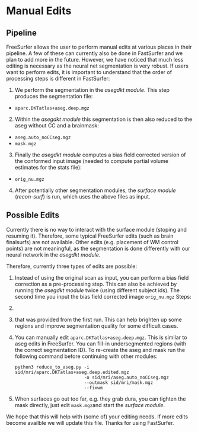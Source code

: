 
# Manual Edits

## Pipeline

FreeSurfer allows the user to perform manual edits at various places in their pipeline.
A few of these can currently also be done in FastSurfer and we plan to add more in the future. 
However, we have noticed that much less editing is necessary as the neural net segmentation is
very robust. If users want to perform edits, it is important to understand that the order of
processing steps is different in FastSurfer:

1. We perform the segmentation in the *asegdkt module*. This step produces the segmentation file:
 - ```aparc.DKTatlas+aseg.deep.mgz```
2. Within the *asegdkt module* this segmentation is then also reduced to the aseg without CC and a brainmask:
 - ```aseg.auto_noCCseg.mgz```
 - ```mask.mgz```
3. Finally the *asegdkt module* computes a bias field corrected version of the conformed input image (needed to compute partial volume estimates for the stats file):
 - ```orig_nu.mgz```
4. After potentially other segmentation modules, the *surface module* (*recon-surf*) is run, which uses the above files as input.

## Possible Edits

Currently there is no way to interact with the surface module (stoping and resuming it).
Therefore, some typical FreeSurfer edits (such as brain finalsurfs) are not available.
Other edits (e.g. placement of WM control points) are not meaningful, as the segmentation is done differently with our neural network in the *asegdkt module*.

Therefore, currently three types of edits are possible:

1. Instead of using the original scan as input, you can perform a bias field correction as a pre-processing step. This can also be achieved by running the *asegdkt module* twice (using different subject ids). The second time you input the bias field corrected image ```orig_nu.mgz```
Steps:
 1.
3.   that was provided from the first run. This can help brighten up some regions and improve segmentation quality for some difficult cases.
4. You can manually edit ```aparc.DKTatlas+aseg.deep.mgz```. This is similar to aseg edits in FreeSurfer. You can fill-in undersegmented regions (with the correct segmentation ID). To re-create the aseg and mask run the following command before continuing with other modules:

   ```
   python3 reduce_to_aseg.py -i sid/mri/aparc.DKTatlas+aseg.deep.edited.mgz 
                             -o sid/mri/aseg.auto_noCCseg.mgz 
                             --outmask sid/mri/mask.mgz 
                             --fixwm
   ```
3. When surfaces go out too far, e.g. they grab dura, you can tighten the mask directly, just edit ```mask.mgz```and start the *surface module*. 

We hope that this will help with (some of) your editing needs. If more edits become availble we will update this file. 
Thanks for using FastSurfer. 
